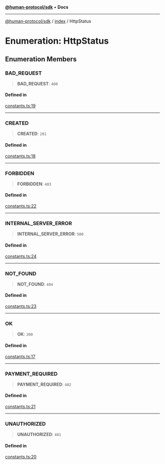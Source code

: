[**@human-protocol/sdk**](../../README.md) • **Docs**

***

[@human-protocol/sdk](../../modules.md) / [index](../README.md) / HttpStatus

# Enumeration: HttpStatus

## Enumeration Members

### BAD\_REQUEST

> **BAD\_REQUEST**: `400`

#### Defined in

[constants.ts:19](https://github.com/humanprotocol/human-protocol/blob/0de84fbe0e3df6d9c9e1e985a33c1467fa40ea55/packages/sdk/typescript/human-protocol-sdk/src/constants.ts#L19)

***

### CREATED

> **CREATED**: `201`

#### Defined in

[constants.ts:18](https://github.com/humanprotocol/human-protocol/blob/0de84fbe0e3df6d9c9e1e985a33c1467fa40ea55/packages/sdk/typescript/human-protocol-sdk/src/constants.ts#L18)

***

### FORBIDDEN

> **FORBIDDEN**: `403`

#### Defined in

[constants.ts:22](https://github.com/humanprotocol/human-protocol/blob/0de84fbe0e3df6d9c9e1e985a33c1467fa40ea55/packages/sdk/typescript/human-protocol-sdk/src/constants.ts#L22)

***

### INTERNAL\_SERVER\_ERROR

> **INTERNAL\_SERVER\_ERROR**: `500`

#### Defined in

[constants.ts:24](https://github.com/humanprotocol/human-protocol/blob/0de84fbe0e3df6d9c9e1e985a33c1467fa40ea55/packages/sdk/typescript/human-protocol-sdk/src/constants.ts#L24)

***

### NOT\_FOUND

> **NOT\_FOUND**: `404`

#### Defined in

[constants.ts:23](https://github.com/humanprotocol/human-protocol/blob/0de84fbe0e3df6d9c9e1e985a33c1467fa40ea55/packages/sdk/typescript/human-protocol-sdk/src/constants.ts#L23)

***

### OK

> **OK**: `200`

#### Defined in

[constants.ts:17](https://github.com/humanprotocol/human-protocol/blob/0de84fbe0e3df6d9c9e1e985a33c1467fa40ea55/packages/sdk/typescript/human-protocol-sdk/src/constants.ts#L17)

***

### PAYMENT\_REQUIRED

> **PAYMENT\_REQUIRED**: `402`

#### Defined in

[constants.ts:21](https://github.com/humanprotocol/human-protocol/blob/0de84fbe0e3df6d9c9e1e985a33c1467fa40ea55/packages/sdk/typescript/human-protocol-sdk/src/constants.ts#L21)

***

### UNAUTHORIZED

> **UNAUTHORIZED**: `401`

#### Defined in

[constants.ts:20](https://github.com/humanprotocol/human-protocol/blob/0de84fbe0e3df6d9c9e1e985a33c1467fa40ea55/packages/sdk/typescript/human-protocol-sdk/src/constants.ts#L20)
